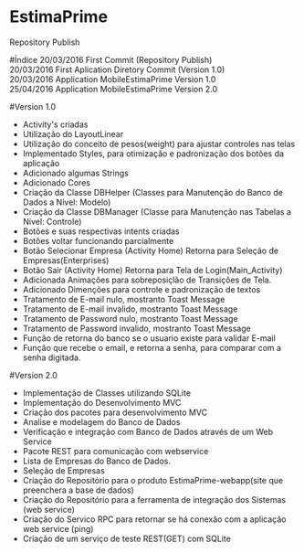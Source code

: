 # EstimaPrime
Repository Publish

#Índice
20/03/2016   First Commit (Repository Publish)   
20/03/2016   First Aplication Diretory Commit (Version 1.0)  
20/03/2016   Application MobileEstimaPrime Version 1.0   
25/04/2016   Application MobileEstimaPrime Version 2.0

#Version 1.0
- Activity's criadas
- Utilização do LayoutLinear
- Utilização do conceito de pesos(weight) para ajustar controles nas telas
- Implementado Styles, para otimização e padronização dos botões da aplicação
- Adicionado algumas Strings
- Adicionado Cores
- Criação da Classe DBHelper (Classes para Manutenção do Banco de Dados a Nível: Modelo)
- Criação da Classe DBManager (Classe para Manutenção nas Tabelas a Nivel: Controle)
- Botões e suas respectivas intents criadas
- Botões voltar funcionando parcialmente
- Botão Selecionar Empresa (Activity Home) Retorna para Seleção de Empresas(Enterprises)
- Botão Sair (Activity Home) Retorna para Tela de Login(Main_Activity)
- Adicionada Animações para sobreposiçlão de Transições de Tela.
- Adicionado Dimenções para controle e padronização de textos
- Tratamento de E-mail nulo, mostranto Toast Message
- Tratamento de E-mail invalido, mostranto Toast Message
- Tratamento de Password nulo, mostranto Toast Message
- Tratamento de Password invalido, mostranto Toast Message
- Função de retorna do banco se o usuario existe para validar E-mail
- Função que recebe o email, e retorna a senha, para comparar com a senha digitada.

#Version 2.0   
- Implementação de Classes utilizando SQLite    
- Implementação do Desenvolvimento MVC    
- Criação dos pacotes para desenvolvimento MVC    
- Analise e modelagem do Banco de Dados   
- Verificação e integração com Banco de Dados através de um Web Service      
- Pacote REST para comunicação com webservice   
- Lista de Empresas do Banco de Dados.
- Seleção de Empresas
- Criação do Repositório para o produto EstimaPrime-webapp(site que preenchera a base de dados)
- Criação do Repositório para a ferramenta de integração dos Sistemas (web service)   
- Criação do Servico RPC para retornar se há conexão com a aplicação web service (ping)   
- Criação de um serviço de teste REST(GET) com SQLite   
